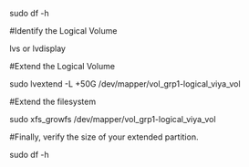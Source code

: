 sudo df -h

#Identify the Logical Volume

lvs or lvdisplay

#Extend the Logical Volume

sudo lvextend -L +50G /dev/mapper/vol_grp1-logical_viya_vol

#Extend the filesystem

sudo xfs_growfs /dev/mapper/vol_grp1-logical_viya_vol

#Finally, verify the size of your extended partition.

sudo df -h
